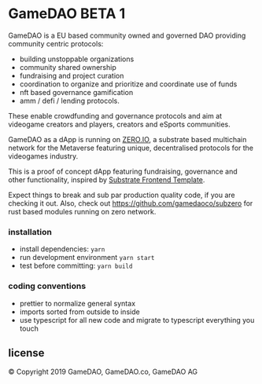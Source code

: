 # GameDAO BETA 1

GameDAO is a EU based community owned and governed DAO providing community centric protocols:

- building unstoppable organizations
- community shared ownership
- fundraising and project curation
- coordination to organize and prioritize and coordinate use of funds
- nft based governance gamification
- amm / defi / lending
protocols.

These enable crowdfunding and governance protocols and aim at videogame creators and players, creators and eSports communities.

GameDAO as a dApp is running on [ZERO.IO](https://zero.io), a substrate based multichain network for the Metaverse featuring unique, decentralised protocols for the videogames industry.

This is a proof of concept dApp featuring fundraising, governance and other functionality, inspired by [Substrate Frontend Template](https://github.com/substrate-developer-hub/substrate-front-end-template).

Expect things to break and sub par production quality code, if you are checking it out.
Also, check out https://github.com/gamedaoco/subzero for rust based modules running on zero network.

### installation

- install dependencies: `yarn`
- run development environment `yarn start`
- test before committing: `yarn build`

### coding conventions

- prettier to normalize general syntax
- imports sorted from outside to inside
- use typescript for all new code and migrate to typescript everything you touch

## license
© Copyright 2019 GameDAO, GameDAO.co, GameDAO AG
